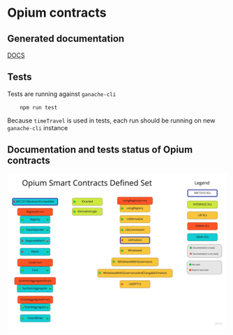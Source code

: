 # Opium contracts

## Generated documentation
[DOCS](./docs/index.md)

## Tests

Tests are running against `ganache-cli`

```
    npm run test
```

Because `timeTravel` is used in tests, each run should be running on new `ganache-cli` instance


## Documentation and tests status of Opium contracts
![docsAndTestsStatus](./docs/docsAndTestsStatus.jpg)
